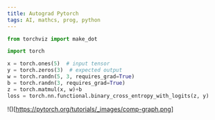 ```yaml
---
title: Autograd Pytorch
tags: AI, mathcs, prog, python
---
```


```python
from torchviz import make_dot

import torch

x = torch.ones(5)  # input tensor
y = torch.zeros(3)  # expected output
w = torch.randn(5, 3, requires_grad=True)
b = torch.randn(3, requires_grad=True)
z = torch.matmul(x, w)+b
loss = torch.nn.functional.binary_cross_entropy_with_logits(z, y)

```

!()[https://pytorch.org/tutorials/_images/comp-graph.png]